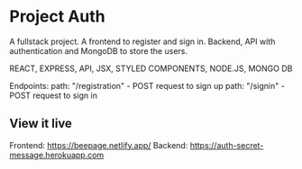 # Project Auth

A fullstack project. A frontend to register and sign in. Backend, API with authentication and MongoDB to store the users.

REACT, EXPRESS, API, JSX, STYLED COMPONENTS, NODE.JS, MONGO DB

Endpoints:
path: "/registration" - POST request to sign up
path: "/signin" - POST request to sign in

## View it live

Frontend: https://beepage.netlify.app/
Backend: https://auth-secret-message.herokuapp.com
